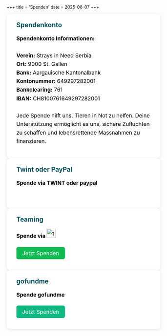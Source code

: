 +++
title = 'Spenden'
date = 2025-06-07
+++

<div class="centered-content single-flex" style="background-color:rgb(255, 255, 255);">
  <div class="news-text" style="flex: 2 1 400px; background-color:rgb(255, 255, 255); padding: 1.5rem 2rem; border-radius: 12px; box-shadow: 0 2px 10px rgba(0,0,0,0.1);">
    <h2 style="color:rgb(6, 85, 95); margin-top: 0;">Spendenkonto</h2>
    <p style="font-size: 1.1rem; line-height: 1.6; color: rgb(0, 0, 0);">
      <b>Spendenkonto Informationen:</b>
      <br><br>
      <strong>Verein:</strong> Strays in Need Serbia
      <br>
      <strong>Ort:</strong> 9000 St. Gallen
      <br>
      <strong>Bank:</strong> Aargauische Kantonalbank
      <br>
      <strong>Kontonummer:</strong> 649297282001
      <br>
      <strong>Bankclearing:</strong> 761
      <br>
      <strong>IBAN:</strong> CH8100761649297282001
      <br><br>
      Jede Spende hilft uns, Tieren in Not zu helfen. Deine Unterstützung ermöglicht es uns, sichere Zufluchten zu schaffen und lebensrettende Massnahmen zu finanzieren.
    </p>
  </div>
    <div class="news-text" style="flex: 2 1 400px; background-color: #ffffff; padding: 1.5rem 2rem; border-radius: 12px; box-shadow: 0 2px 10px rgba(0,0,0,0.1);">
    <h2 style="color:rgb(6, 85, 95); margin-top: 0;">Twint oder PayPal</h2>
        <p style="font-size: 1.1rem; line-height: 1.6; color: rgb(0, 0, 0);">
      <b>Spende via TWINT oder paypal</b>
      <br><br>
          <div id="rnw-paylink-button-cctmf"></div>
  </div>
    <div class="news-text" style="flex: 2 1 400px; background-color: #ffffff; padding: 1.5rem 2rem; border-radius: 12px; box-shadow: 0 2px 10px rgba(0,0,0,0.1);">
    <h2 style="color:rgb(6, 85, 95); margin-top: 0;">Teaming</h2>
            <p style="font-size: 1.1rem; line-height: 1.6; color: rgb(0, 0, 0);">
      <b>Spende via <img src="/images/teaming.png" alt="teaming" style="height: 30px;"></b>
      <br><br>
    <a class="cta-btn" href="https://www.teaming.net/straysinneedserbia-theirchancebeginswithyou-" style="background-color:rgb(16, 185, 81); color: white; padding: 0.6rem 1.2rem; border-radius: 6px; text-decoration: none;">Jetzt Spenden</a>
  </div>
      <div class="news-text" style="flex: 2 1 400px; background-color: #ffffff; padding: 1.5rem 2rem; border-radius: 12px; box-shadow: 0 2px 10px rgba(0,0,0,0.1);">
    <h2 style="color:rgb(6, 85, 95); margin-top: 0;">gofundme</h2>
            <p style="font-size: 1.1rem; line-height: 1.6; color: rgb(0, 0, 0);">
      <b>Spende gofundme</b>
      <br><br>
    <a class="cta-btn" href="https://www.gofundme.com/f/bau-mit-uns-ein-tierheim-fur-die-strassenhunde-von-serbien" style="background-color: #10b981; color: white; padding: 0.6rem 1.2rem; border-radius: 6px; text-decoration: none;">Jetzt Spenden</a>
  </div>
</div>
